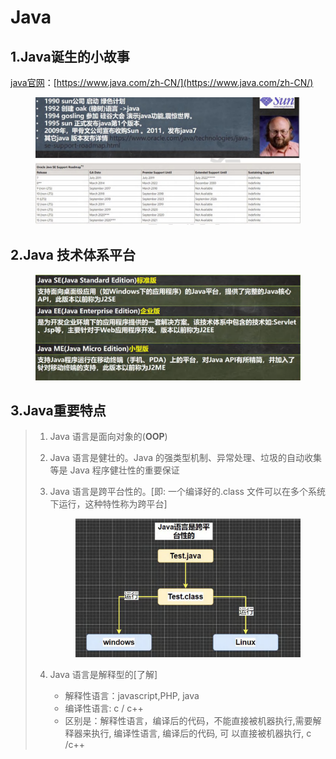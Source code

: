 # Java

## 1.Java诞生的小故事

[java官网](https://www.java.com/zh-CN/)：[https://www.java.com/zh-CN/](https://www.java.com/zh-CN/)

<figure><img src=".gitbook/assets/WechatIMG388.jpg" alt=""><figcaption></figcaption></figure>

## 2.Java 技术体系平台

<figure><img src=".gitbook/assets/image.png" alt=""><figcaption></figcaption></figure>

## 3.Java重要特点

> 1. Java 语言是面向对象的(**OOP**)
> 2. Java 语言是健壮的。Java 的强类型机制、异常处理、垃圾的自动收集等是 Java 程序健壮性的重要保证
> 3.  Java 语言是跨平台性的。\[即: 一个编译好的.class 文件可以在多个系统下运行，这种特性称为跨平台]
>
>
>
>     <figure><img src=".gitbook/assets/image (1).png" alt="" width="375"><figcaption></figcaption></figure>
> 4. Java 语言是解释型的\[了解]&#x20;
>    * 解释性语言：javascript,PHP, java&#x20;
>    * 编译性语言: c / c++&#x20;
>    * 区别是：解释性语言，编译后的代码，不能直接被机器执行,需要解释器来执行, 编译性语言, 编译后的代码, 可 以直接被机器执行, c /c++


